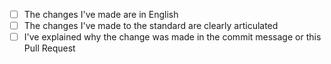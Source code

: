 - [ ] The changes I've made are in English
- [ ] The changes I've made to the standard are clearly articulated
- [ ] I've explained why the change was made in the commit message or this Pull Request
